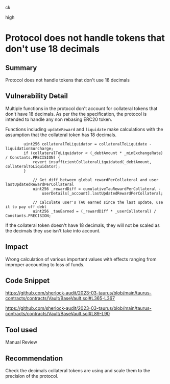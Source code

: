 ck

high

# Protocol does not handle tokens that don't use 18 decimals

## Summary

Protocol does not handle tokens that don't use 18 decimals

## Vulnerability Detail

Multiple functions in the protocol don't account for collateral tokens that don't have 18 decimals. As per the the specification, the protocol is intended to handle any non rebasing ERC20 token. 

Functions including `updateReward`  and `liquidate` make calculations with the assumption that the collateral token has 18 decimals.

```solidity
        uint256 collateralToLiquidator = collateralToLiquidate - liquidationSurcharge;
        if (collateralToLiquidator < (_debtAmount * _minExchangeRate) / Constants.PRECISION) {
            revert insufficientCollateralLiquidated(_debtAmount, collateralToLiquidator);
        }
```

```solidity
            // Get diff between global rewardPerCollateral and user lastUpdatedRewardPerCollateral
            uint256 _rewardDiff = cumulativeTauRewardPerCollateral -
                userDetails[_account].lastUpdatedRewardPerCollateral;

            // Calculate user's TAU earned since the last update, use it to pay off debt
            uint256 _tauEarned = (_rewardDiff * _userCollateral) / Constants.PRECISION;
```

If the collateral token doesn't have 18 decimals, they will not be scaled as the decimals they use isn't take into account.

## Impact

Wrong calculation of various important values with effects ranging from improper accounting to loss of funds.

## Code Snippet

https://github.com/sherlock-audit/2023-03-taurus/blob/main/taurus-contracts/contracts/Vault/BaseVault.sol#L365-L367

https://github.com/sherlock-audit/2023-03-taurus/blob/main/taurus-contracts/contracts/Vault/BaseVault.sol#L89-L90

## Tool used

Manual Review

## Recommendation

Check the decimals collateral tokens are using and scale them to the precision of the protocol.